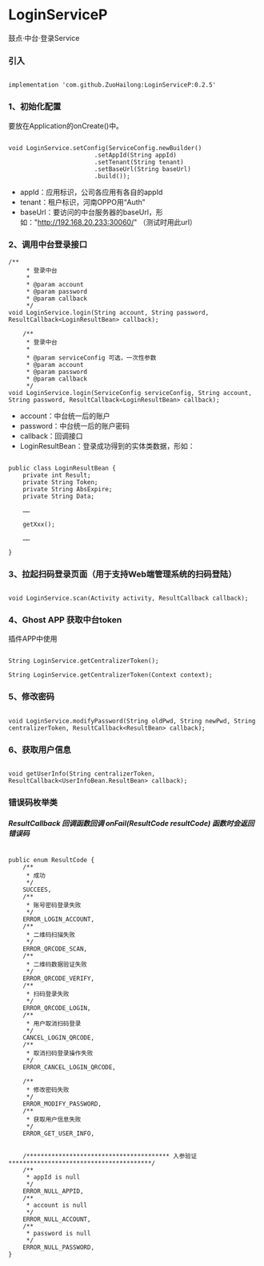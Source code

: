 
# LoginServiceP

鼓点·中台·登录Service

### 引入
```

implementation 'com.github.ZuoHailong:LoginServiceP:0.2.5'

```

### 1、初始化配置

要放在Application的onCreate()中。

```

void LoginService.setConfig(ServiceConfig.newBuilder()
                        .setAppId(String appId)
                        .setTenant(String tenant)
                        .setBaseUrl(String baseUrl)
                        .build());
```
* appId：应用标识，公司各应用有各自的appId
* tenant：租户标识，河南OPPO用“Auth”
* baseUrl：要访问的中台服务器的baseUrl，形如："http://192.168.20.233:30060/" （测试时用此url）

### 2、调用中台登录接口
```
/**
     * 登录中台
     *
     * @param account
     * @param password
     * @param callback
     */
void LoginService.login(String account, String password, ResultCallback<LoginResultBean> callback);

    /**
     * 登录中台
     *
     * @param serviceConfig 可选，一次性参数
     * @param account
     * @param password
     * @param callback
     */
void LoginService.login(ServiceConfig serviceConfig, String account, String password, ResultCallback<LoginResultBean> callback);

```
* account：中台统一后的账户
* password：中台统一后的账户密码
* callback：回调接口
* LoginResultBean：登录成功得到的实体类数据，形如：

```

public class LoginResultBean {
    private int Result;
    private String Token;
    private String AbsExpire;
    private String Data;

    ……
    
    getXxx();
    
    ……

}

```

### 3、拉起扫码登录页面（用于支持Web端管理系统的扫码登陆）
```

void LoginService.scan(Activity activity, ResultCallback callback);

```

### 4、Ghost APP 获取中台token
插件APP中使用
```

String LoginService.getCentralizerToken();

String LoginService.getCentralizerToken(Context context);

```

### 5、修改密码
```

void LoginService.modifyPassword(String oldPwd, String newPwd, String centralizerToken, ResultCallback<ResultBean> callback);

```

### 6、获取用户信息
```

void getUserInfo(String centralizerToken, ResultCallback<UserInfoBean.ResultBean> callback);

```

### 错误码枚举类

##### ResultCallback 回调函数回调 onFail(ResultCode resultCode) 函数时会返回错误码

```

public enum ResultCode {
    /**
     * 成功
     */
    SUCCEES,
    /**
     * 账号密码登录失败
     */
    ERROR_LOGIN_ACCOUNT,
    /**
     * 二维码扫描失败
     */
    ERROR_QRCODE_SCAN,
    /**
     * 二维码数据验证失败
     */
    ERROR_QRCODE_VERIFY,
    /**
     * 扫码登录失败
     */
    ERROR_QRCODE_LOGIN,
    /**
     * 用户取消扫码登录
     */
    CANCEL_LOGIN_QRCODE,
    /**
     * 取消扫码登录操作失败
     */
    ERROR_CANCEL_LOGIN_QRCODE,

    /**
     * 修改密码失败
     */
    ERROR_MODIFY_PASSWORD,
    /**
     * 获取用户信息失败
     */
    ERROR_GET_USER_INFO,


    /**************************************** 入参验证 ****************************************/
    /**
     * appId is null
     */
    ERROR_NULL_APPID,
    /**
     * account is null
     */
    ERROR_NULL_ACCOUNT,
    /**
     * password is null
     */
    ERROR_NULL_PASSWORD,
}

```

